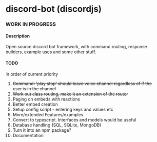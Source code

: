# discord-bot (discordjs)
### WORK IN PROGRESS
#### Description

Open source discord bot framework, with command routing, response builders, example uses and some other stuff.


#### TODO

In order of current priority

1. ~~Command: 'play stop' should leave voice channel regardless of if the user is in the channel~~
1. ~~Work out class routing, make it an extension of the router~~
1. Paging on embeds with reactions
1. Better embed creation
1. Setup config script - entering keys and values etc
1. More/extended Features/examples
1. Convert to typescript. Interfaces and models would be useful 
1. Database handling (SQL, SQLite, MongoDB)
1. Turn it into an npm package?
1. Documentation

